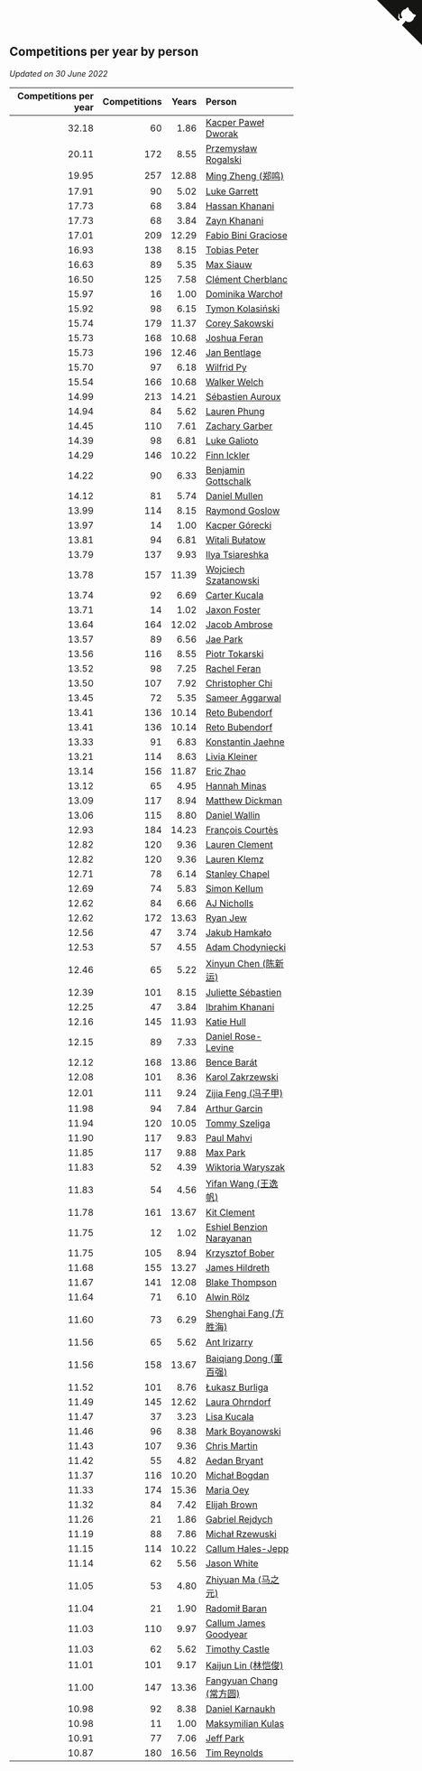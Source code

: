 ## Competitions per year by person

*Updated on 30 June 2022*

| Competitions per year | Competitions | Years | Person |
| ---: | ---: | ---: | :--- |
| 32.18 | 60 | 1.86 | [Kacper Paweł Dworak](https://www.worldcubeassociation.org/persons/2020DWOR01) |
| 20.11 | 172 | 8.55 | [Przemysław Rogalski](https://www.worldcubeassociation.org/persons/2013ROGA02) |
| 19.95 | 257 | 12.88 | [Ming Zheng (郑鸣)](https://www.worldcubeassociation.org/persons/2009ZHEN11) |
| 17.91 | 90 | 5.02 | [Luke Garrett](https://www.worldcubeassociation.org/persons/2017GARR05) |
| 17.73 | 68 | 3.84 | [Hassan Khanani](https://www.worldcubeassociation.org/persons/2018KHAN26) |
| 17.73 | 68 | 3.84 | [Zayn Khanani](https://www.worldcubeassociation.org/persons/2018KHAN28) |
| 17.01 | 209 | 12.29 | [Fabio Bini Graciose](https://www.worldcubeassociation.org/persons/2010GRAC02) |
| 16.93 | 138 | 8.15 | [Tobias Peter](https://www.worldcubeassociation.org/persons/2014PETE03) |
| 16.63 | 89 | 5.35 | [Max Siauw](https://www.worldcubeassociation.org/persons/2017SIAU02) |
| 16.50 | 125 | 7.58 | [Clément Cherblanc](https://www.worldcubeassociation.org/persons/2014CHER05) |
| 15.97 | 16 | 1.00 | [Dominika Warchoł](https://www.worldcubeassociation.org/persons/2021WARC01) |
| 15.92 | 98 | 6.15 | [Tymon Kolasiński](https://www.worldcubeassociation.org/persons/2016KOLA02) |
| 15.74 | 179 | 11.37 | [Corey Sakowski](https://www.worldcubeassociation.org/persons/2011SAKO01) |
| 15.73 | 168 | 10.68 | [Joshua Feran](https://www.worldcubeassociation.org/persons/2011FERA01) |
| 15.73 | 196 | 12.46 | [Jan Bentlage](https://www.worldcubeassociation.org/persons/2010BENT01) |
| 15.70 | 97 | 6.18 | [Wilfrid Py](https://www.worldcubeassociation.org/persons/2016PYWI01) |
| 15.54 | 166 | 10.68 | [Walker Welch](https://www.worldcubeassociation.org/persons/2011WELC01) |
| 14.99 | 213 | 14.21 | [Sébastien Auroux](https://www.worldcubeassociation.org/persons/2008AURO01) |
| 14.94 | 84 | 5.62 | [Lauren Phung](https://www.worldcubeassociation.org/persons/2016PHUN02) |
| 14.45 | 110 | 7.61 | [Zachary Garber](https://www.worldcubeassociation.org/persons/2014GARB01) |
| 14.39 | 98 | 6.81 | [Luke Galioto](https://www.worldcubeassociation.org/persons/2015GALI02) |
| 14.29 | 146 | 10.22 | [Finn Ickler](https://www.worldcubeassociation.org/persons/2012ICKL01) |
| 14.22 | 90 | 6.33 | [Benjamin Gottschalk](https://www.worldcubeassociation.org/persons/2016GOTT01) |
| 14.12 | 81 | 5.74 | [Daniel Mullen](https://www.worldcubeassociation.org/persons/2016MULL04) |
| 13.99 | 114 | 8.15 | [Raymond Goslow](https://www.worldcubeassociation.org/persons/2014GOSL01) |
| 13.97 | 14 | 1.00 | [Kacper Górecki](https://www.worldcubeassociation.org/persons/2021GORE01) |
| 13.81 | 94 | 6.81 | [Witali Bułatow](https://www.worldcubeassociation.org/persons/2015BUAT01) |
| 13.79 | 137 | 9.93 | [Ilya Tsiareshka](https://www.worldcubeassociation.org/persons/2012TERE01) |
| 13.78 | 157 | 11.39 | [Wojciech Szatanowski](https://www.worldcubeassociation.org/persons/2011SZAT01) |
| 13.74 | 92 | 6.69 | [Carter Kucala](https://www.worldcubeassociation.org/persons/2015KUCA01) |
| 13.71 | 14 | 1.02 | [Jaxon Foster](https://www.worldcubeassociation.org/persons/2021FOST01) |
| 13.64 | 164 | 12.02 | [Jacob Ambrose](https://www.worldcubeassociation.org/persons/2010AMBR01) |
| 13.57 | 89 | 6.56 | [Jae Park](https://www.worldcubeassociation.org/persons/2015PARK24) |
| 13.56 | 116 | 8.55 | [Piotr Tokarski](https://www.worldcubeassociation.org/persons/2013TOKA01) |
| 13.52 | 98 | 7.25 | [Rachel Feran](https://www.worldcubeassociation.org/persons/2015FERA01) |
| 13.50 | 107 | 7.92 | [Christopher Chi](https://www.worldcubeassociation.org/persons/2014CHIC01) |
| 13.45 | 72 | 5.35 | [Sameer Aggarwal](https://www.worldcubeassociation.org/persons/2017AGGA01) |
| 13.41 | 136 | 10.14 | [Reto Bubendorf](https://www.worldcubeassociation.org/persons/2012BUBE01) |
| 13.41 | 136 | 10.14 | [Reto Bubendorf](https://www.worldcubeassociation.org/persons/2012BUBE01) |
| 13.33 | 91 | 6.83 | [Konstantin Jaehne](https://www.worldcubeassociation.org/persons/2015JAEH01) |
| 13.21 | 114 | 8.63 | [Livia Kleiner](https://www.worldcubeassociation.org/persons/2013KLEI03) |
| 13.14 | 156 | 11.87 | [Eric Zhao](https://www.worldcubeassociation.org/persons/2010ZHAO19) |
| 13.12 | 65 | 4.95 | [Hannah Minas](https://www.worldcubeassociation.org/persons/2017MINA04) |
| 13.09 | 117 | 8.94 | [Matthew Dickman](https://www.worldcubeassociation.org/persons/2013DICK01) |
| 13.06 | 115 | 8.80 | [Daniel Wallin](https://www.worldcubeassociation.org/persons/2013WALL03) |
| 12.93 | 184 | 14.23 | [François Courtès](https://www.worldcubeassociation.org/persons/2008COUR01) |
| 12.82 | 120 | 9.36 | [Lauren Clement](https://www.worldcubeassociation.org/persons/2013KLEM01) |
| 12.82 | 120 | 9.36 | [Lauren Klemz](https://www.worldcubeassociation.org/persons/2013KLEM01) |
| 12.71 | 78 | 6.14 | [Stanley Chapel](https://www.worldcubeassociation.org/persons/2016CHAP04) |
| 12.69 | 74 | 5.83 | [Simon Kellum](https://www.worldcubeassociation.org/persons/2016KELL12) |
| 12.62 | 84 | 6.66 | [AJ Nicholls](https://www.worldcubeassociation.org/persons/2015NICH04) |
| 12.62 | 172 | 13.63 | [Ryan Jew](https://www.worldcubeassociation.org/persons/2008JEWR01) |
| 12.56 | 47 | 3.74 | [Jakub Hamkało](https://www.worldcubeassociation.org/persons/2018HAMK01) |
| 12.53 | 57 | 4.55 | [Adam Chodyniecki](https://www.worldcubeassociation.org/persons/2017CHOD02) |
| 12.46 | 65 | 5.22 | [Xinyun Chen (陈新运)](https://www.worldcubeassociation.org/persons/2017CHEN36) |
| 12.39 | 101 | 8.15 | [Juliette Sébastien](https://www.worldcubeassociation.org/persons/2014SEBA01) |
| 12.25 | 47 | 3.84 | [Ibrahim Khanani](https://www.worldcubeassociation.org/persons/2018KHAN27) |
| 12.16 | 145 | 11.93 | [Katie Hull](https://www.worldcubeassociation.org/persons/2010HULL01) |
| 12.15 | 89 | 7.33 | [Daniel Rose-Levine](https://www.worldcubeassociation.org/persons/2015ROSE01) |
| 12.12 | 168 | 13.86 | [Bence Barát](https://www.worldcubeassociation.org/persons/2008BARA01) |
| 12.08 | 101 | 8.36 | [Karol Zakrzewski](https://www.worldcubeassociation.org/persons/2014ZAKR01) |
| 12.01 | 111 | 9.24 | [Zijia Feng (冯子甲)](https://www.worldcubeassociation.org/persons/2013FENG02) |
| 11.98 | 94 | 7.84 | [Arthur Garcin](https://www.worldcubeassociation.org/persons/2014GARC27) |
| 11.94 | 120 | 10.05 | [Tommy Szeliga](https://www.worldcubeassociation.org/persons/2012SZEL01) |
| 11.90 | 117 | 9.83 | [Paul Mahvi](https://www.worldcubeassociation.org/persons/2012MAHV01) |
| 11.85 | 117 | 9.88 | [Max Park](https://www.worldcubeassociation.org/persons/2012PARK03) |
| 11.83 | 52 | 4.39 | [Wiktoria Waryszak](https://www.worldcubeassociation.org/persons/2018WARY01) |
| 11.83 | 54 | 4.56 | [Yifan Wang (王逸帆)](https://www.worldcubeassociation.org/persons/2017WANY29) |
| 11.78 | 161 | 13.67 | [Kit Clement](https://www.worldcubeassociation.org/persons/2008CLEM01) |
| 11.75 | 12 | 1.02 | [Eshiel Benzion Narayanan](https://www.worldcubeassociation.org/persons/2021NARA03) |
| 11.75 | 105 | 8.94 | [Krzysztof Bober](https://www.worldcubeassociation.org/persons/2013BOBE01) |
| 11.68 | 155 | 13.27 | [James Hildreth](https://www.worldcubeassociation.org/persons/2009HILD01) |
| 11.67 | 141 | 12.08 | [Blake Thompson](https://www.worldcubeassociation.org/persons/2010THOM03) |
| 11.64 | 71 | 6.10 | [Alwin Rölz](https://www.worldcubeassociation.org/persons/2016ROLZ01) |
| 11.60 | 73 | 6.29 | [Shenghai Fang (方胜海)](https://www.worldcubeassociation.org/persons/2016FANG01) |
| 11.56 | 65 | 5.62 | [Ant Irizarry](https://www.worldcubeassociation.org/persons/2016IRIZ02) |
| 11.56 | 158 | 13.67 | [Baiqiang Dong (董百强)](https://www.worldcubeassociation.org/persons/2008DONG06) |
| 11.52 | 101 | 8.76 | [Łukasz Burliga](https://www.worldcubeassociation.org/persons/2013BURL01) |
| 11.49 | 145 | 12.62 | [Laura Ohrndorf](https://www.worldcubeassociation.org/persons/2009OHRN01) |
| 11.47 | 37 | 3.23 | [Lisa Kucala](https://www.worldcubeassociation.org/persons/2019KUCA01) |
| 11.46 | 96 | 8.38 | [Mark Boyanowski](https://www.worldcubeassociation.org/persons/2014BOYA01) |
| 11.43 | 107 | 9.36 | [Chris Martin](https://www.worldcubeassociation.org/persons/2013MART03) |
| 11.42 | 55 | 4.82 | [Aedan Bryant](https://www.worldcubeassociation.org/persons/2017BRYA06) |
| 11.37 | 116 | 10.20 | [Michał Bogdan](https://www.worldcubeassociation.org/persons/2012BOGD01) |
| 11.33 | 174 | 15.36 | [Maria Oey](https://www.worldcubeassociation.org/persons/2007OEYM01) |
| 11.32 | 84 | 7.42 | [Elijah Brown](https://www.worldcubeassociation.org/persons/2015BROW03) |
| 11.26 | 21 | 1.86 | [Gabriel Rejdych](https://www.worldcubeassociation.org/persons/2020REJD01) |
| 11.19 | 88 | 7.86 | [Michał Rzewuski](https://www.worldcubeassociation.org/persons/2014RZEW01) |
| 11.15 | 114 | 10.22 | [Callum Hales-Jepp](https://www.worldcubeassociation.org/persons/2012HALE01) |
| 11.14 | 62 | 5.56 | [Jason White](https://www.worldcubeassociation.org/persons/2016WHIT16) |
| 11.05 | 53 | 4.80 | [Zhiyuan Ma (马之元)](https://www.worldcubeassociation.org/persons/2017MAZH04) |
| 11.04 | 21 | 1.90 | [Radomił Baran](https://www.worldcubeassociation.org/persons/2020BARA02) |
| 11.03 | 110 | 9.97 | [Callum James Goodyear](https://www.worldcubeassociation.org/persons/2012GOOD02) |
| 11.03 | 62 | 5.62 | [Timothy Castle](https://www.worldcubeassociation.org/persons/2016CAST48) |
| 11.01 | 101 | 9.17 | [Kaijun Lin (林恺俊)](https://www.worldcubeassociation.org/persons/2013LINK01) |
| 11.00 | 147 | 13.36 | [Fangyuan Chang (常方圆)](https://www.worldcubeassociation.org/persons/2009CHAN04) |
| 10.98 | 92 | 8.38 | [Daniel Karnaukh](https://www.worldcubeassociation.org/persons/2014KARN02) |
| 10.98 | 11 | 1.00 | [Maksymilian Kulas](https://www.worldcubeassociation.org/persons/2021KULA02) |
| 10.91 | 77 | 7.06 | [Jeff Park](https://www.worldcubeassociation.org/persons/2015PARK08) |
| 10.87 | 180 | 16.56 | [Tim Reynolds](https://www.worldcubeassociation.org/persons/2005REYN01) |


<a href="https://github.com/JustinTimeCuber/wca_statistics" class="github-corner" aria-label="View source on Github"><svg width="80" height="80" viewBox="0 0 250 250" style="fill:#151513; color:#fff; position: absolute; top: 0; border: 0; right: 0;" aria-hidden="true"><path d="M0,0 L115,115 L130,115 L142,142 L250,250 L250,0 Z"></path><path d="M128.3,109.0 C113.8,99.7 119.0,89.6 119.0,89.6 C122.0,82.7 120.5,78.6 120.5,78.6 C119.2,72.0 123.4,76.3 123.4,76.3 C127.3,80.9 125.5,87.3 125.5,87.3 C122.9,97.6 130.6,101.9 134.4,103.2" fill="currentColor" style="transform-origin: 130px 106px;" class="octo-arm"></path><path d="M115.0,115.0 C114.9,115.1 118.7,116.5 119.8,115.4 L133.7,101.6 C136.9,99.2 139.9,98.4 142.2,98.6 C133.8,88.0 127.5,74.4 143.8,58.0 C148.5,53.4 154.0,51.2 159.7,51.0 C160.3,49.4 163.2,43.6 171.4,40.1 C171.4,40.1 176.1,42.5 178.8,56.2 C183.1,58.6 187.2,61.8 190.9,65.4 C194.5,69.0 197.7,73.2 200.1,77.6 C213.8,80.2 216.3,84.9 216.3,84.9 C212.7,93.1 206.9,96.0 205.4,96.6 C205.1,102.4 203.0,107.8 198.3,112.5 C181.9,128.9 168.3,122.5 157.7,114.1 C157.9,116.9 156.7,120.9 152.7,124.9 L141.0,136.5 C139.8,137.7 141.6,141.9 141.8,141.8 Z" fill="currentColor" class="octo-body"></path></svg></a><style>.github-corner:hover .octo-arm{animation:octocat-wave 560ms ease-in-out}@keyframes octocat-wave{0%,100%{transform:rotate(0)}20%,60%{transform:rotate(-25deg)}40%,80%{transform:rotate(10deg)}}@media (max-width:500px){.github-corner:hover .octo-arm{animation:none}.github-corner .octo-arm{animation:octocat-wave 560ms ease-in-out}}</style>
